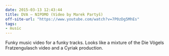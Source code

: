 ```yaml
---
date: 2015-03-13 12:43:44
title: DVA – NIPOMO (Video by Marek Partyš)
off-site-url: "https://www.youtube.com/watch?v=7P0zDg5MhEs"
tags:
- music
---
```

Funky music video for a funky tracks. Looks like a mixture of the Die Vögels Fratzengulasch video and a Cyriak production.
